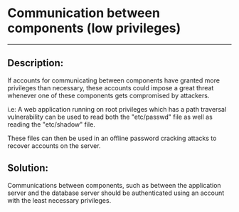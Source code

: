 # Communication between components (low privileges)
-------

## Description:

If accounts for communicating between components have granted more privileges than
necessary, these accounts could impose a great threat whenever one of these components gets
compromised by attackers. 

i.e:
A web application running on root privileges which has a path traversal vulnerability
can be used to read both the "etc/passwd" file as well as reading the "etc/shadow" file.

These files can then be used in an offline password cracking attacks to recover accounts
on the server.

## Solution:

Communications between components, such as between the application server and the database 
server should be authenticated using an account with the least necessary privileges.
